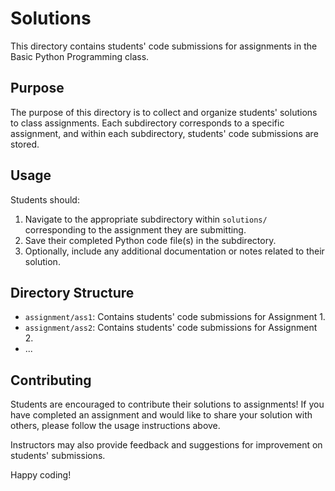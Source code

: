 # Solutions

This directory contains students' code submissions for assignments in the Basic Python Programming class.

## Purpose
The purpose of this directory is to collect and organize students' solutions to class assignments. Each subdirectory corresponds to a specific assignment, and within each subdirectory, students' code submissions are stored.

## Usage
Students should:
1. Navigate to the appropriate subdirectory within `solutions/` corresponding to the assignment they are submitting.
2. Save their completed Python code file(s) in the subdirectory.
3. Optionally, include any additional documentation or notes related to their solution.

## Directory Structure
- `assignment/ass1`: Contains students' code submissions for Assignment 1.
- `assignment/ass2`: Contains students' code submissions for Assignment 2.
- ...

## Contributing
Students are encouraged to contribute their solutions to assignments! If you have completed an assignment and would like to share your solution with others, please follow the usage instructions above.

Instructors may also provide feedback and suggestions for improvement on students' submissions.

Happy coding!
